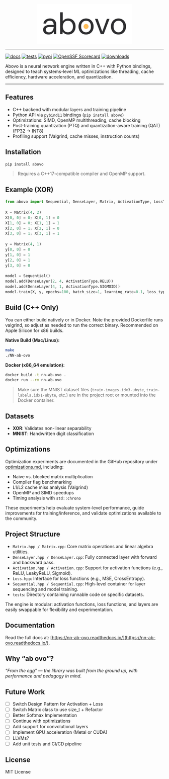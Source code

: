 <p align="center">
  <img src="https://raw.githubusercontent.com/emirdur/NN-ab-ovo/main/assets/abovo_logo.svg" width="300" alt="abovo logo"/>
</p>

---

[![docs](https://readthedocs.org/projects/nn-ab-ovo/badge/?version=latest)](https://nn-ab-ovo.readthedocs.io/en/latest/?badge=latest)
[![tests](https://github.com/emirdur/NN-ab-ovo/actions/workflows/tests.yml/badge.svg)](https://github.com/emirdur/NN-ab-ovo/actions)
[![pypi](https://badge.fury.io/py/abovo.svg)](https://pypi.org/project/abovo/)
[![OpenSSF Scorecard](https://api.scorecard.dev/projects/github.com/emirdur/NN-ab-ovo/badge)](https://scorecard.dev/viewer/?uri=github.com/emirdur/NN-ab-ovo)
[![downloads](https://static.pepy.tech/badge/abovo)](https://pepy.tech/projects/abovo)

Abovo is a neural network engine written in C++ with Python bindings, designed to teach systems-level ML optimizations like threading, cache efficiency, hardware acceleration, and quantization.

---

## Features

- C++ backend with modular layers and training pipeline
- Python API via `pybind11` bindings (`pip install abovo`)
- Optimizations: SIMD, OpenMP multithreading, cache blocking
- Post-training quantization (PTQ) and quantization-aware training (QAT) (FP32 → INT8)
- Profiling support (Valgrind, cache misses, instruction counts)

## Installation

```bash
pip install abovo
```

> Requires a C++17-compatible compiler and OpenMP support.

## Example (XOR)

```python
from abovo import Sequential, DenseLayer, Matrix, ActivationType, LossType

X = Matrix(4, 2)
X[0, 0] = 0; X[0, 1] = 0
X[1, 0] = 0; X[1, 1] = 1
X[2, 0] = 1; X[2, 1] = 0
X[3, 0] = 1; X[3, 1] = 1

y = Matrix(4, 1)
y[0, 0] = 0
y[1, 0] = 1
y[2, 0] = 1
y[3, 0] = 0

model = Sequential()
model.add(DenseLayer(2, 4, ActivationType.RELU))
model.add(DenseLayer(4, 1, ActivationType.SIGMOID))
model.train(X, y, epochs=100, batch_size=1, learning_rate=0.1, loss_type=LossType.MSE)
```

## Build (C++ Only)

You can either build natively or in Docker. Note the provided Dockerfile runs valgrind, so adjust as needed to run the correct binary. Recommended on Apple Silicon for x86 builds.

**Native Build (Mac/Linux):**

```bash
make
./NN-ab-ovo
```

**Docker (x86_64 emulation):**

```bash
docker build -t nn-ab-ovo .
docker run --rm nn-ab-ovo
```

> Make sure the MNIST dataset files (`train-images.idx3-ubyte`, `train-labels.idx1-ubyte`, etc.) are in the project root or mounted into the Docker container.

## Datasets

- **XOR**: Validates non-linear separability
- **MNIST**: Handwritten digit classification

## Optimizations

Optimization experiments are documented in the GitHub repository under [optimizations.md](https://github.com/emirdur/NN-ab-ovo/blob/main/tests/optimizations/optimizations.md), including:

- Naive vs. blocked matrix multiplication
- Compiler flag benchmarking
- L1/L2 cache miss analysis (Valgrind)
- OpenMP and SIMD speedups
- Timing analysis with `std::chrono`

These experiments help evaluate system-level performance, guide improvements for training/inference, and validate optimizations available to the community.

## Project Structure

- `Matrix.hpp / Matrix.cpp`: Core matrix operations and linear algebra utilities.
- `DenseLayer.hpp / DenseLayer.cpp`: Fully connected layer with forward and backward pass.
- `Activation.hpp / Activation.cpp`: Support for activation functions (e.g., ReLU, LeakyReLU, Sigmoid).
- `Loss.hpp`: Interface for loss functions (e.g., MSE, CrossEntropy).
- `Sequential.hpp / Sequential.cpp`: High-level container for layer sequencing and model training.
- `tests`: Directory containing runnable code on specific datasets.

The engine is modular: activation functions, loss functions, and layers are easily swappable for flexibility and experimentation.

## Documentation

Read the full docs at: [https://nn-ab-ovo.readthedocs.io/](https://nn-ab-ovo.readthedocs.io/).

## Why “ab ovo”?

_"From the egg" — the library was built from the ground up, with performance and pedagogy in mind._

## Future Work

- [ ] Switch Design Pattern for Activation + Loss
- [ ] Switch Matrix class to use size_t + Refactor
- [ ] Better Softmax Implementation
- [ ] Continue with optimizations
- [ ] Add support for convolutional layers
- [ ] Implement GPU acceleration (Metal or CUDA)
- [ ] LLVMs?
- [ ] Add unit tests and CI/CD pipeline

## License

MIT License
